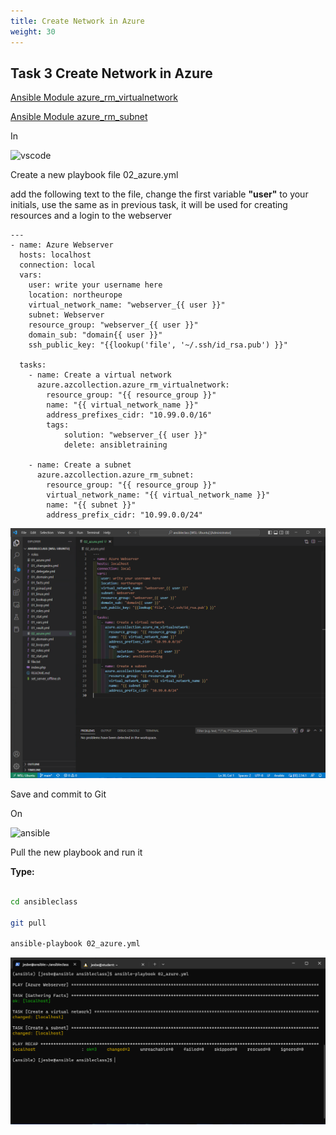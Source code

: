 ```yaml
---
title: Create Network in Azure
weight: 30
---
```


## Task 3 Create Network in Azure

[Ansible Module azure_rm_virtualnetwork](https://docs.ansible.com/ansible/latest/modules/azure_rm_virtualnetwork_module.html#azure-rm-virtualnetwork-module)

[Ansible Module azure_rm_subnet](https://docs.ansible.com/ansible/latest/modules/azure_rm_subnet_module.html#azure-rm-subnet-module)

In

![vscode](/images/student-vscode.png)

Create a new playbook file 02_azure.yml

add the following text to the file, change the first variable __"user"__ to your initials, use the same as in previous task, it will be used for creating resources and a login to the webserver

```ansible
---
- name: Azure Webserver
  hosts: localhost
  connection: local
  vars:
    user: write your username here
    location: northeurope
    virtual_network_name: "webserver_{{ user }}"
    subnet: Webserver
    resource_group: "webserver_{{ user }}"
    domain_sub: "domain{{ user }}"
    ssh_public_key: "{{lookup('file', '~/.ssh/id_rsa.pub') }}"

  tasks:
    - name: Create a virtual network
      azure.azcollection.azure_rm_virtualnetwork:
        resource_group: "{{ resource_group }}"
        name: "{{ virtual_network_name }}"
        address_prefixes_cidr: "10.99.0.0/16"
        tags:
            solution: "webserver_{{ user }}"
            delete: ansibletraining

    - name: Create a subnet
      azure.azcollection.azure_rm_subnet:
        resource_group: "{{ resource_group }}"
        virtual_network_name: "{{ virtual_network_name }}"
        name: "{{ subnet }}"
        address_prefix_cidr: "10.99.0.0/24"

```

![Alt text](images/012_azure_net_playbook.png?raw=true "azure net playbook")

Save and commit to Git

On

![ansible](/images/ansible.png)

Pull the new playbook and run it

**Type:**

```bash

cd ansibleclass

git pull

ansible-playbook 02_azure.yml

```

![Alt text](images/013_azure_net_playbook_run.png?raw=true "azure net playbook run")
